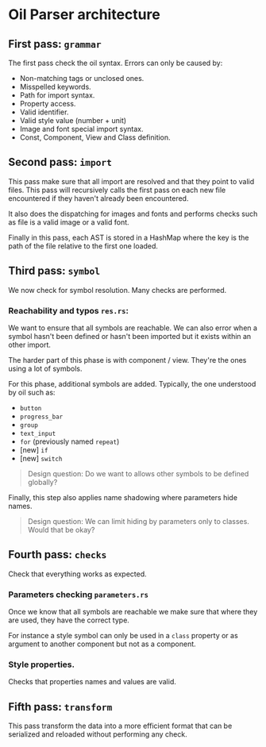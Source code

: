 # Oil Parser architecture

## First pass: `grammar`

The first pass check the oil syntax.
Errors can only be caused by:

* Non-matching tags or unclosed ones.
* Misspelled keywords.
* Path for import syntax.
* Property access.
* Valid identifier.
* Valid style value (number + unit)
* Image and font special import syntax.
* Const, Component, View and Class definition.

## Second pass: `import`

This pass make sure that all import are resolved and that
they point to valid files. This pass will recursively
calls the first pass on each new file encountered if they
haven't already been encountered.

It also does the dispatching for images and fonts and performs
checks such as file is a valid image or a valid font.

Finally in this pass, each AST is stored in a HashMap where
the key is the path of the file relative to the first one
loaded.

## Third pass: `symbol`

We now check for symbol resolution. Many checks are performed.

### Reachability and typos `res.rs`:

We want to ensure that all symbols are reachable. We can also
error when a symbol hasn't been defined or hasn't been imported
but it exists within an other import.

The harder part of this phase is with component / view. They're the
ones using a lot of symbols.

For this phase, additional symbols are added. Typically,
the one understood by oil such as:

* `button`
* `progress_bar`
* `group`
* `text_input`
* `for` (previously named `repeat`)
* [new] `if`
* [new] `switch`

> Design question:
>     Do we want to allows other symbols to be defined globally?

Finally, this step also applies name shadowing where parameters
hide names.

> Design question:
>     We can limit hiding by parameters only to classes. Would that be okay?


## Fourth pass: `checks`

Check that everything works as expected.

### Parameters checking `parameters.rs`

Once we know that all symbols are reachable we make sure that
where they are used, they have the correct type.

For instance a style symbol can only be used in a `class` property
or as argument to another component but not as a component.

### Style properties.

Checks that properties names and values are valid.

## Fifth pass: `transform`

This pass transform the data into a more efficient format that
can be serialized and reloaded without performing any check.
